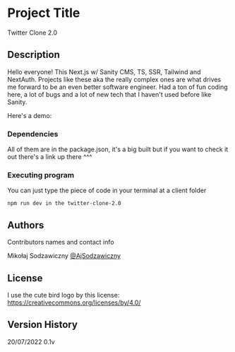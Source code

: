 # Project Title

Twitter Clone 2.0

## Description

Hello everyone! This Next.js w/ Sanity CMS, TS, SSR, Tailwind and NextAuth. Projects like these aka the really complex ones are what drives me forward to be an even better software engineer. Had a ton of fun coding here, a lot of bugs and a lot of new tech that I haven't used before like Sanity.

Here's a demo:

### Dependencies

All of them are in the package.json, it's a big built but if you want to check it out there's a link up there ^^^

### Executing program

You can just type the piece of code in your terminal at a client folder

```
npm run dev in the twitter-clone-2.0
```

## Authors

Contributors names and contact info

Mikołaj Sodzawiczny
[@AjSodzawiczny](https://twitter.com/AjSodzawiczny)

## License

I use the cute bird logo by this license: https://creativecommons.org/licenses/by/4.0/

## Version History

20/07/2022 0.1v
